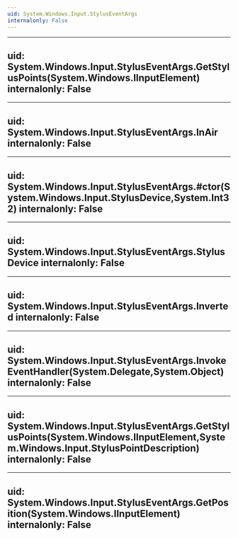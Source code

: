 ```yaml
---
uid: System.Windows.Input.StylusEventArgs
internalonly: False
---
```


---
uid: System.Windows.Input.StylusEventArgs.GetStylusPoints(System.Windows.IInputElement)
internalonly: False
---

---
uid: System.Windows.Input.StylusEventArgs.InAir
internalonly: False
---

---
uid: System.Windows.Input.StylusEventArgs.#ctor(System.Windows.Input.StylusDevice,System.Int32)
internalonly: False
---

---
uid: System.Windows.Input.StylusEventArgs.StylusDevice
internalonly: False
---

---
uid: System.Windows.Input.StylusEventArgs.Inverted
internalonly: False
---

---
uid: System.Windows.Input.StylusEventArgs.InvokeEventHandler(System.Delegate,System.Object)
internalonly: False
---

---
uid: System.Windows.Input.StylusEventArgs.GetStylusPoints(System.Windows.IInputElement,System.Windows.Input.StylusPointDescription)
internalonly: False
---

---
uid: System.Windows.Input.StylusEventArgs.GetPosition(System.Windows.IInputElement)
internalonly: False
---
